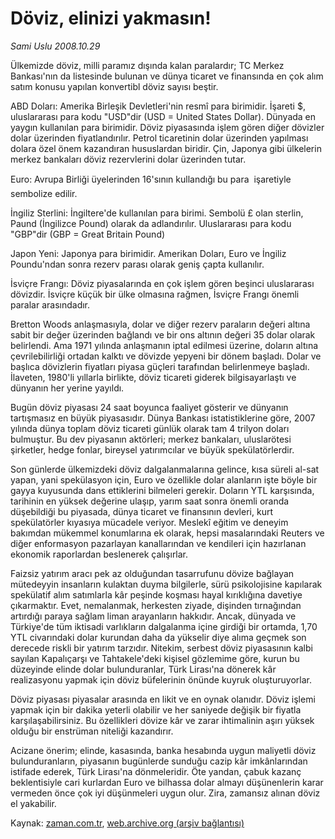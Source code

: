 # Döviz, elinizi yakmasın!

*Sami Uslu 2008.10.29*

<tr><td class="metin" colspan="2" style="padding-top: 20px; padding-left: 5px; padding-right: 10px;">Ülkemizde döviz, milli paramız dışında kalan paralardır; TC Merkez Bankası'nın da listesinde bulunan ve dünya ticaret ve finansında en çok alım satım konusu yapılan konvertibl döviz sayısı beştir.</td></tr><tr><td class="metin" colspan="2" style="padding-top: 20px; padding-left: 5px; padding-right: 10px;"><p>ABD Doları: Amerika Birleşik Devletleri'nin resmî para birimidir. İşareti $, uluslararası para kodu "USD"dir (USD = United States Dollar). Dünyada en yaygın kullanılan para birimidir. Döviz piyasasında işlem gören diğer dövizler dolar üzerinden fiyatlandırılır. Petrol ticaretinin dolar üzerinden yapılması dolara özel önem kazandıran hususlardan biridir. Çin, Japonya gibi ülkelerin merkez bankaları döviz rezervlerini dolar üzerinden tutar. 
<p>Euro: Avrupa Birliği üyelerinden 16'sının kullandığı bu para  işaretiyle sembolize edilir. 
<p>İngiliz Sterlini: İngiltere'de kullanılan para birimi. Sembolü £ olan sterlin, Paund (İngilizce Pound) olarak da adlandırılır. Uluslararası para kodu "GBP"dir (GBP = Great Britain Pound)
<p>Japon Yeni: Japonya para birimidir. Amerikan Doları, Euro ve İngiliz Poundu'ndan sonra rezerv parası olarak geniş çapta kullanılır. 
<p>İsviçre Frangı: Döviz piyasalarında en çok işlem gören beşinci uluslararası dövizdir. İsviçre küçük bir ülke olmasına rağmen, İsviçre Frangı önemli paralar arasındadır. 
<p>Bretton Woods anlaşmasıyla, dolar ve diğer rezerv paraların değeri altına sabit bir değer üzerinden bağlandı ve bir ons altının değeri 35 dolar olarak belirlendi. Ama 1971 yılında anlaşmanın iptal edilmesi üzerine, doların altına çevrilebilirliği ortadan kalktı ve dövizde yepyeni bir dönem başladı. Dolar ve başlıca dövizlerin fiyatları piyasa güçleri tarafından belirlenmeye başladı. İlaveten, 1980'li yıllarla birlikte, döviz ticareti giderek bilgisayarlaştı ve dünyanın her yerine yayıldı. 
<p>Bugün döviz piyasası 24 saat boyunca faaliyet gösterir ve dünyanın tartışmasız en büyük piyasasıdır. Dünya Bankası istatistiklerine göre, 2007 yılında dünya toplam döviz ticareti günlük olarak tam 4 trilyon doları bulmuştur. Bu dev piyasanın aktörleri; merkez bankaları, uluslarötesi şirketler, hedge fonlar, bireysel yatırımcılar ve büyük spekülatörlerdir. 
<p>Son günlerde ülkemizdeki döviz dalgalanmalarına gelince, kısa süreli al-sat yapan, yani spekülasyon için, Euro ve özellikle dolar alanların işte böyle bir gayya kuyusunda dans ettiklerini bilmeleri gerekir. Doların YTL karşısında, tarihinin en yüksek değerine ulaşıp, yarım saat sonra önemli oranda düşebildiği bu piyasada, dünya ticaret ve finansının devleri, kurt spekülatörler kıyasıya mücadele veriyor. Meslekî eğitim ve deneyim bakımdan mükemmel konumlarına ek olarak, hepsi masalarındaki Reuters ve diğer enformasyon pazarlayan kanallarından ve kendileri için hazırlanan ekonomik raporlardan beslenerek çalışırlar.
<p>Faizsiz yatırım aracı pek az olduğundan tasarrufunu dövize bağlayan mütedeyyin insanların kulaktan duyma bilgilerle, sürü psikolojisine kapılarak spekülatif alım satımlarla kâr peşinde koşması hayal kırıklığına davetiye çıkarmaktır. Evet, nemalanmak, herkesten ziyade, dişinden tırnağından artırdığı paraya sağlam liman arayanların hakkıdır. Ancak, dünyada ve Türkiye'de tüm iktisadi varlıkların dalgalanma içine girdiği bir ortamda, 1,70 YTL civarındaki dolar kurundan daha da yükselir diye alıma geçmek son derecede riskli bir yatırım tarzıdır. Nitekim, serbest döviz piyasasının kalbi sayılan Kapalıçarşı ve Tahtakele'deki kişisel gözlemime göre, kurun bu düzeyinde elinde dolar bulunduranlar, Türk Lirası'na dönerek kâr realizasyonu yapmak için döviz büfelerinin önünde kuyruk oluşturuyorlar. 
<p>Döviz piyasası piyasalar arasında en likit ve en oynak olanıdır. Döviz işlemi yapmak için bir dakika yeterli olabilir ve her saniyede değişik bir fiyatla karşılaşabilirsiniz. Bu özellikleri dövize kâr ve zarar ihtimalinin aşırı yüksek olduğu bir enstrüman niteliği kazandırır. 
<p>Acizane önerim; elinde, kasasında, banka hesabında uygun maliyetli döviz bulunduranların, piyasanın bugünlerde sunduğu cazip kâr imkânlarından istifade ederek, Türk Lirası'na dönmeleridir. Öte yandan, çabuk kazanç beklentisiyle cari kurlardan Euro ve bilhassa dolar almayı düşünenlerin karar vermeden önce çok iyi düşünmeleri uygun olur. Zira, zamansız alınan döviz el yakabilir. <br/></p></p></p></p></p></p></p></p></p></p></p></td></tr>

Kaynak: [zaman.com.tr](http://zaman.com.tr/yazar.do?yazino=754460), [web.archive.org (arşiv bağlantısı)](http://web.archive.org/web/20081201102608/http://www.zaman.com.tr:80/yazar.do?yazino=754460)
